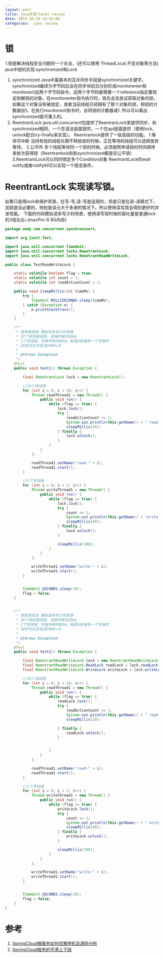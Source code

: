 ```yaml
---
layout: post
title: java并发(lock) review
date: 2019-10-29 14:32:00
categories:  java review
---
```


# 锁
1.锁是解决线程安全问题的一个办法，(还可以使用 ThreadLocal,不变对象等方法)
java中锁的实现:synchronized和Lock

1. synchronized
  Java中最基本的互斥同步手段是synchronized关键字。synchronized编译为字节码后会在同步块前后分别形成monitorenter和monitorexit这两个字节码指令，这两个字节码都需要一个reference指定要锁定和解锁的对象。在monitorenter指令执行时，首先会去尝试获取对象的锁，如果这个对象没有被锁定，或者当前线程已经拥有了那个对象的锁，把锁的计数器加1。在执行monitorexit指令时，会将锁的计数器减1. 所以可以看出synchronized是可重入的。
2. ReentrantLock
java.util.concurrent包提供了ReentranLock来提供同步，和synchronized相同，一个在语法层面提供，一个在api层面提供（使用lock，unlock配合try-finally来实现）。
Reentranlock提供了一些高级的功能。
1.等待可中断
   当持有锁的线程长期不释放锁的时候，正在等待的线程可以选择放弃等待。
2.公平所
  多个线程等待同一个锁的时候，必须按照申请锁的时间顺序来依次获得锁（Reentranlock和和synchronized都是非公平锁）
3.ReentrantLock可以同时绑定多个Condition对象
ReentrantLock的wait notify或者notifyAll可以实现一个隐含条件，


# ReentrantLock 实现读写锁。 
  如果只是用lock来保护资源，在写-写,读-写是适用的，但是只是在读-读模式下，加锁是没必要的，特别是读元大于多谢的情况下。所以使用读写锁会得到更好的并发性能。
  下面的代码模拟读多写少的场景，使用读写锁时候的吞吐量是普通lock的3倍左右~(macPro i5 8G内存)
```java
package andy.com.concurrent.synchronizers;

import org.junit.Test;

import java.util.concurrent.TimeUnit;
import java.util.concurrent.locks.ReentrantLock;
import java.util.concurrent.locks.ReentrantReadWriteLock;

public class TestReadWriteLock {

    static volatile boolean flag = true;
    static volatile int count = 1;
    static volatile int readActionCount = 1;

    public void sleepMillis(int timeMs) {
        try {
            TimeUnit.MILLISECONDS.sleep(timeMs);
        } catch (Exception e) {
            e.printStackTrace();
        }
    }

    /**
     * 使用普通锁 模拟读多写少的场景
     * 10个读线程线程，读操作耗时20ms
     * 1个写线程，写操作耗时80ms 每隔100毫秒一个写操作
     * 30秒可以并发读2000+次
     *
     * @throws Exception
     */
    @Test
    public void test1() throws Exception {

        final ReentrantLock lock = new ReentrantLock();

        //10个读线程
        for (int i = 0; i < 10; i++) {
            Thread readThread1 = new Thread() {
                public void run() {
                    while (flag == true) {
                        lock.lock();
                        try {
                            readActionCount += 1;
                            System.out.println(this.getName() + " read:" + count + " readActionCount:" + readActionCount);
                            sleepMillis(20);
                        } finally {
                            lock.unlock();
                        }
                    }
                }
            };

            readThread1.setName("read-" + i);
            readThread1.start();
        }

        //1个写线程
        for (int i = 0; i < 1; i++) {
            Thread writeThread1 = new Thread() {
                public void run() {
                    while (flag == true) {
                        lock.lock();
                        try {
                            count += 1;
                            System.out.println(this.getName() + "write:" + count);
                            sleepMillis(80);
                        } finally {
                            lock.unlock();
                        }

                        sleepMillis(100);
                    }
                }
            };

            writeThread1.setName("write-" + i);
            writeThread1.start();
        }


        TimeUnit.SECONDS.sleep(30);
        flag = false;
    }


    /**
     * 使用读写说 模拟读多写少的场景
     * 10个读线程线程，读操作耗时20ms
     * 1个写线程，写操作耗时80ms 每隔100毫秒一个写操作
     * 30秒可以并发读7000+次
     *
     * @throws Exception
     */
    @Test
    public void test2() throws Exception {

        final ReentrantReadWriteLock lock = new ReentrantReadWriteLock();
        final ReentrantReadWriteLock.ReadLock readLock = lock.readLock();
        final ReentrantReadWriteLock.WriteLock writeLock = lock.writeLock();

        //10个读线程
        for (int i = 0; i < 10; i++) {
            Thread readThread1 = new Thread() {
                public void run() {
                    while (flag == true) {
                        readLock.lock();
                        try {
                            readActionCount += 1;
                            System.out.println(this.getName() + " read:" + count + " readActionCount:" + readActionCount);
                            sleepMillis(20);

                        } finally {
                            readLock.unlock();
                        }


                    }
                }
            };

            readThread1.setName("read-" + i);
            readThread1.start();
        }

        //1个写线程
        for (int i = 0; i < 1; i++) {
            Thread writeThread1 = new Thread() {
                public void run() {
                    while (flag == true) {
                        writeLock.lock();
                        try {
                            count += 1;
                            System.out.println(this.getName() + " write:" + count);
                            sleepMillis(80);
                        } finally {
                            writeLock.unlock();
                        }

                        sleepMillis(100);
                    }
                }
            };

            writeThread1.setName("write-" + i);
            writeThread1.start();
        }


        TimeUnit.SECONDS.sleep(30);
        flag = false;
    }
}

```  



# 参考
1. [SpringCloud微服务如何优雅停机及源码分析](https://www.cnblogs.com/trust-freedom/p/10744683.html)
1. [SpringCloud服务的平滑上下线](https://juejin.im/post/5cf63899f265da1b9253c7f4)
